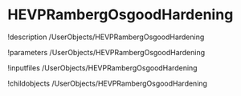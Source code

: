 <!-- MOOSE Documentation Stub: Remove this when content is added. -->

# HEVPRambergOsgoodHardening
!description /UserObjects/HEVPRambergOsgoodHardening

!parameters /UserObjects/HEVPRambergOsgoodHardening

!inputfiles /UserObjects/HEVPRambergOsgoodHardening

!childobjects /UserObjects/HEVPRambergOsgoodHardening

